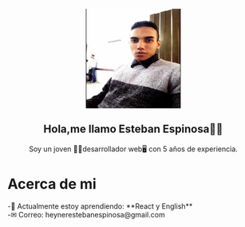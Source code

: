 <p align="center" width="300">

<img align="center" width="190" height="200" src="img/foto.jpg" >
<h2 align="center">Hola,me llamo Esteban Espinosa🙋‍♂️</h2>

<p align="center">Soy un joven 💁‍♂️desarrollador web🖥 con 5 años de experiencia. </p>

<h1>Acerca de mi</h1>
-🧠 Actualmente estoy aprendiendo: **React y English**<br>
-✉ Correo: heynerestebanespinosa@gmail.com<br>
</p>

